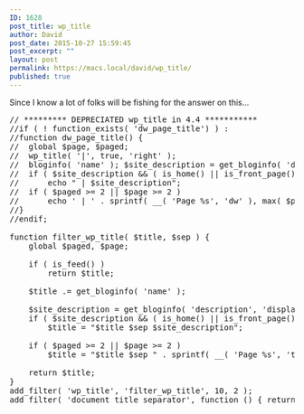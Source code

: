 ```yaml
---
ID: 1628
post_title: wp_title
author: David
post_date: 2015-10-27 15:59:45
post_excerpt: ""
layout: post
permalink: https://macs.local/david/wp_title/
published: true
---
```

Since I know a lot of folks will be fishing for the answer on this...
<pre data-language="php">
// ********* DEPRECIATED wp_title in 4.4 ***********
//if ( ! function_exists( 'dw_page_title') ) :
//function dw_page_title() {
//	global $page, $paged; 
//	wp_title( '|', true, 'right' ); 
//	bloginfo( 'name' ); $site_description = get_bloginfo( 'description', 'display' );
//	if ( $site_description && ( is_home() || is_front_page() ) )
//		echo " | $site_description";
//	if ( $paged >= 2 || $page >= 2 )
//		echo ' | ' . sprintf( __( 'Page %s', 'dw' ), max( $paged, $page ) );
//}
//endif;

function filter_wp_title( $title, $sep ) {
    global $paged, $page;
 
    if ( is_feed() )
        return $title;
 
    $title .= get_bloginfo( 'name' );
 
    $site_description = get_bloginfo( 'description', 'display' );
    if ( $site_description && ( is_home() || is_front_page() ) )
        $title = "$title $sep $site_description";

    if ( $paged >= 2 || $page >= 2 )
        $title = "$title $sep " . sprintf( __( 'Page %s', 'twentytwelve' ), max( $paged, $page ) );
 
    return $title;
}
add_filter( 'wp_title', 'filter_wp_title', 10, 2 );
add_filter( 'document_title_separator', function () { return '|'; } );
</pre>